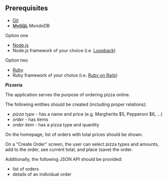 ## Prerequisites

- [Git](https://git-scm.com/)
- ~~[MySQL](https://www.mysql.com/)~~ MondoDB

Option one

- [Node.js](https://nodejs.org/)
- Node.js framework of your choice (i.e. [Loopback](https://loopback.io/))

Option two

- [Ruby](https://www.ruby-lang.org/)
- Ruby framework of your choice (i.e. [Ruby on Rails](https://rubyonrails.org/))

**Pizzeria**

The application serves the purpose of ordering pizza online.

The following entities should be created (including proper relations):

- _pizza type_ - has a name and price (e.g. Margherita $5, Pepperoni $6, ...)
- _order_ - has items
- _order item_ - has a pizza type and quantity

On the homepage, list of orders with total prices should be shown.

On a "Create Order" screen, the user can select pizza types and amounts, add to the order, see current total, and place (save) the order.

Additionally, the following JSON API should be provided:

- list of orders
- details of an individual order
